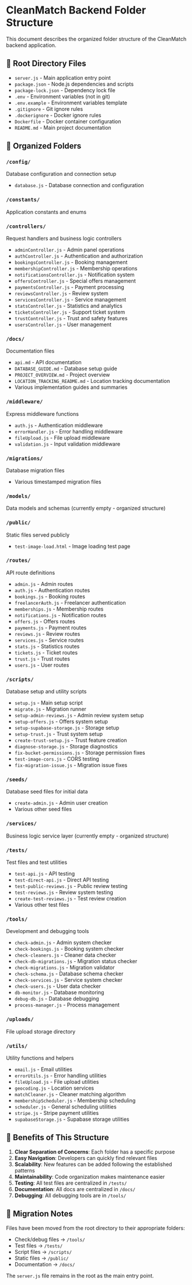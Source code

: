 # CleanMatch Backend Folder Structure

This document describes the organized folder structure of the CleanMatch backend application.

## 📁 Root Directory Files
- `server.js` - Main application entry point
- `package.json` - Node.js dependencies and scripts
- `package-lock.json` - Dependency lock file
- `.env` - Environment variables (not in git)
- `.env.example` - Environment variables template
- `.gitignore` - Git ignore rules
- `.dockerignore` - Docker ignore rules
- `Dockerfile` - Docker container configuration
- `README.md` - Main project documentation

## 📂 Organized Folders

### `/config/`
Database configuration and connection setup
- `database.js` - Database connection and configuration

### `/constants/`
Application constants and enums

### `/controllers/`
Request handlers and business logic controllers
- `adminController.js` - Admin panel operations
- `authController.js` - Authentication and authorization
- `bookingsController.js` - Booking management
- `membershipController.js` - Membership operations
- `notificationsController.js` - Notification system
- `offersController.js` - Special offers management
- `paymentsController.js` - Payment processing
- `reviewsController.js` - Review system
- `servicesController.js` - Service management
- `statsController.js` - Statistics and analytics
- `ticketsController.js` - Support ticket system
- `trustController.js` - Trust and safety features
- `usersController.js` - User management

### `/docs/`
Documentation files
- `api.md` - API documentation
- `DATABASE_GUIDE.md` - Database setup guide
- `PROJECT_OVERVIEW.md` - Project overview
- `LOCATION_TRACKING_README.md` - Location tracking documentation
- Various implementation guides and summaries

### `/middleware/`
Express middleware functions
- `auth.js` - Authentication middleware
- `errorHandler.js` - Error handling middleware
- `fileUpload.js` - File upload middleware
- `validation.js` - Input validation middleware

### `/migrations/`
Database migration files
- Various timestamped migration files

### `/models/`
Data models and schemas (currently empty - organized structure)

### `/public/`
Static files served publicly
- `test-image-load.html` - Image loading test page

### `/routes/`
API route definitions
- `admin.js` - Admin routes
- `auth.js` - Authentication routes
- `bookings.js` - Booking routes
- `freelancerAuth.js` - Freelancer authentication
- `memberships.js` - Membership routes
- `notifications.js` - Notification routes
- `offers.js` - Offers routes
- `payments.js` - Payment routes
- `reviews.js` - Review routes
- `services.js` - Service routes
- `stats.js` - Statistics routes
- `tickets.js` - Ticket routes
- `trust.js` - Trust routes
- `users.js` - User routes

### `/scripts/`
Database setup and utility scripts
- `setup.js` - Main setup script
- `migrate.js` - Migration runner
- `setup-admin-reviews.js` - Admin review system setup
- `setup-offers.js` - Offers system setup
- `setup-supabase-storage.js` - Storage setup
- `setup-trust.js` - Trust system setup
- `create-trust-setup.js` - Trust feature creation
- `diagnose-storage.js` - Storage diagnostics
- `fix-bucket-permissions.js` - Storage permission fixes
- `test-image-cors.js` - CORS testing
- `fix-migration-issue.js` - Migration issue fixes

### `/seeds/`
Database seed files for initial data
- `create-admin.js` - Admin user creation
- Various other seed files

### `/services/`
Business logic service layer (currently empty - organized structure)

### `/tests/`
Test files and test utilities
- `test-api.js` - API testing
- `test-direct-api.js` - Direct API testing
- `test-public-reviews.js` - Public review testing
- `test-reviews.js` - Review system testing
- `create-test-reviews.js` - Test review creation
- Various other test files

### `/tools/`
Development and debugging tools
- `check-admin.js` - Admin system checker
- `check-bookings.js` - Booking system checker
- `check-cleaners.js` - Cleaner data checker
- `check-db-migrations.js` - Migration status checker
- `check-migrations.js` - Migration validator
- `check-schema.js` - Database schema checker
- `check-services.js` - Service system checker
- `check-users.js` - User data checker
- `db-monitor.js` - Database monitoring
- `debug-db.js` - Database debugging
- `process-manager.js` - Process management

### `/uploads/`
File upload storage directory

### `/utils/`
Utility functions and helpers
- `email.js` - Email utilities
- `errorUtils.js` - Error handling utilities
- `fileUpload.js` - File upload utilities
- `geocoding.js` - Location services
- `matchCleaner.js` - Cleaner matching algorithm
- `membershipScheduler.js` - Membership scheduling
- `scheduler.js` - General scheduling utilities
- `stripe.js` - Stripe payment utilities
- `supabaseStorage.js` - Supabase storage utilities

## 🎯 Benefits of This Structure

1. **Clear Separation of Concerns**: Each folder has a specific purpose
2. **Easy Navigation**: Developers can quickly find relevant files
3. **Scalability**: New features can be added following the established patterns
4. **Maintainability**: Code organization makes maintenance easier
5. **Testing**: All test files are centralized in `/tests/`
6. **Documentation**: All docs are centralized in `/docs/`
7. **Debugging**: All debugging tools are in `/tools/`

## 🔄 Migration Notes

Files have been moved from the root directory to their appropriate folders:
- Check/debug files → `/tools/`
- Test files → `/tests/`
- Script files → `/scripts/`
- Static files → `/public/`
- Documentation → `/docs/`

The `server.js` file remains in the root as the main entry point.
